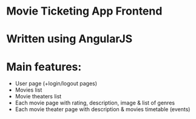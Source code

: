 # Movie Ticketing App Frontend

# Written using AngularJS
# Main features:
* User page (+login/logout pages)
* Movies list
* Movie theaters list
* Each movie page with rating, description, image & list of genres
* Each movie theater page with description & movies timetable (events)
